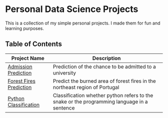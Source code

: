 # Personal Data Science Projects
This is a collection of my simple personal projects. I made them for fun and learning purposes.

## Table of Contents
Project Name | Description |
|---|---|
| [Admission Prediction](https://github.com/fdavidsen/Personal-Data-Science-Projects/tree/master/Admission%20Prediction) | Prediction of the chance to be admitted to a university |
| [Forest Fires Prediction](https://github.com/fdavidsen/Personal-Data-Science-Projects/tree/master/Forest%20Fires%20Prediction) | Predict the burned area of forest fires in the northeast region of Portugal |
| [Python Classification](https://github.com/fdavidsen/Personal-Data-Science-Projects/tree/master/Python%20Classification) | Classification whether python refers to the snake or the programming language in a sentence |
